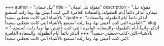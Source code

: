 +++
author = "نيل غيمان"
title = "مقولة نيل غيمان"
description = "مقولة نيل غيمان: أتذكر دائماً أيام الطفولة، والسعادة الغامرة التي كنت أعيش بها، وما زلت أستمتع بالأشياء التي كانت تجعلني سعيداً."
quote = '''أتذكر دائماً أيام الطفولة، والسعادة الغامرة التي كنت أعيش بها، وما زلت أستمتع بالأشياء التي كانت تجعلني سعيداً.'''
slug = "أتذكر-دائماً-أيام-الطفولة-والسعادة-الغامرة-التي-كنت-أعيش-بها-وما-زلت-أستمتع-بالأشياء-التي-كانت-تجعلني-سعيداً"
+++
أتذكر دائماً أيام الطفولة، والسعادة الغامرة التي كنت أعيش بها، وما زلت أستمتع بالأشياء التي كانت تجعلني سعيداً.
